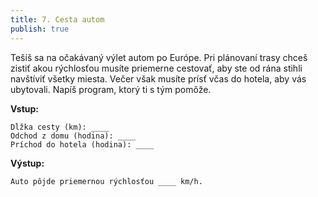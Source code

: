 ```yaml
---
title: 7. Cesta autom
publish: true
---
```

Tešíš sa na očakávaný výlet autom po Európe. Pri plánovaní trasy chceš zistiť akou rýchlosťou musíte priemerne cestovať, aby ste od rána stihli navštíviť všetky miesta. Večer však musíte prísť včas do hotela, aby vás ubytovali. Napíš program, ktorý ti s tým pomôže.

**Vstup:**
```
Dĺžka cesty (km): ____
Odchod z domu (hodina): ____
Príchod do hotela (hodina): ____
```

**Výstup:**
```
Auto pôjde priemernou rýchlosťou ____ km/h.
```
